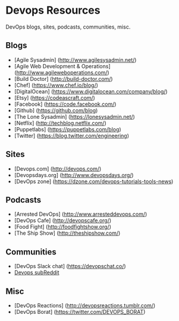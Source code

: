 # Devops Resources
DevOps blogs, sites, podcasts, communities, misc.

## Blogs
* [Agile Sysadmin] (http://www.agilesysadmin.net/)
* [Agile Web Development & Operations] (http://www.agileweboperations.com/)
* [Build Doctor] (http://build-doctor.com/)
* [Chef] (https://www.chef.io/blog/)
* [DigitalOcean] (https://www.digitalocean.com/company/blog/)
* [Etsy] (https://codeascraft.com/)
* [Facebook] (https://code.facebook.com/)
* [Github] (https://github.com/blog)
* [The Lone Sysadmin] (https://lonesysadmin.net/)
* [Netflix] (http://techblog.netflix.com/)
* [Puppetlabs] (https://puppetlabs.com/blog)
* [Twitter] (https://blog.twitter.com/engineering)

## Sites
* [Devops.com] (http://devops.com/)
* [Devopsdays.org] (http://www.devopsdays.org/)
* [DevOps zone] (https://dzone.com/devops-tutorials-tools-news)

## Podcasts
* [Arrested DevOps] (http://www.arresteddevops.com/)
* [DevOps Cafe] (http://devopscafe.org/)
* [Food Fight] (http://foodfightshow.org/)
* [The Ship Show] (http://theshipshow.com/)

## Communities
* [DevOps Slack chat] (https://devopschat.co/)
* [Devops subReddit](https://www.reddit.com/r/devops/)

## Misc
* [DevOps Reactions] (http://devopsreactions.tumblr.com/)
* [DevOps Borat] (https://twitter.com/DEVOPS_BORAT)
